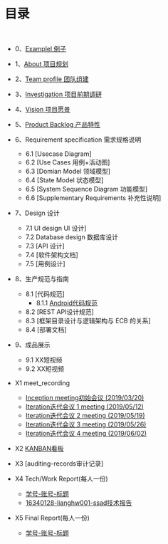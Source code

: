 ﻿---
layout: default
---

# [](#TOC)目录

&nbsp;&nbsp; 

* 0、[Examplel 例子](doc/00-Example)
* 1、[About 项目规划](doc/01-About)
* 2、[Team profile 团队组建](doc/02-Team-profile)
* 3、[Investigation 项目前期调研](doc/03-Investigation)
* 4、[Vision 项目愿景](doc/04-product-vision)
* 5、[Product Backlog 产品特性](doc/05-Product-Backlog)
* 6、Requirement specification 需求规格说明
    - 6.1 [Usecase Diagram]
    - 6.2 [Use Cases 用例+活动图]
    - 6.3 [Domian Model 领域模型]
    - 6.4 [State Model 状态模型]
    - 6.5 [System Sequence Diagram 功能模型]
    - 6.6 [Supplementary Requirements 补充性说明]
* 7、Design 设计
    - 7.1 UI design UI 设计]
    - 7.2 Database design 数据库设计
    - 7.3 [API 设计]
    - 7.4 [软件架构文档]
    - 7.5 [用例设计]
* 8、生产规范与指南
    - 8.1 [代码规范]
       - 8.1.1 [Android代码规范](doc/Android开发代码规范)
    - 8.2 [REST API设计规范]
    - 8.3 [框架目录设计与逻辑架构与 ECB 的关系]
    - 8.4 [部署文档]
* 9、成品展示
    - 9.1 XX短视频
    - 9.2 XX短视频
* X1 meet_recording
    - [Inception meeting初始会议 (2019/03/20)](doc/MeetingRecord_01)
    - [Iteration迭代会议 1 meeting (2019/05/12)](doc/MeetingRecord_02)
    - [Iteration迭代会议 2 meeting (2019/05/19)](doc/MeetingRecord_03)
    - [Iteration迭代会议 3 meeting (2019/05/26)](doc/MeetingRecord_04)
    - [Iteration迭代会议 4 meeting (2019/06/02)](doc/MeetingRecord_05)
        
* X2 [KANBAN看板](https://github.com/orgs/ssad2019/projects/1)
* X3 [auditing-records审计记录]
* X4 Tech/Work Report(每人一份)
    - [学号-账号-标题](网页)
    - [16340128-lianghw001-ssad技术报告](https://www.baidu.com/s?wd=ssad技术报告例子)
* X5 Final Report(每人一份)
    - [学号-账号-标题](网页)

